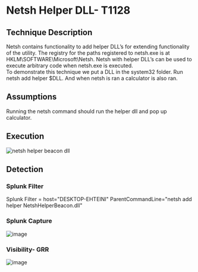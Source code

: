 # Netsh Helper DLL- T1128

## Technique Description
Netsh contains functionality to add helper DLL’s for extending functionality of the utility. The registry for the paths registered to netsh.exe is at HKLM\SOFTWARE\Microsoft\Netsh. Netsh with helper DLL’s can be used to execute arbitrary code when netsh.exe is executed.  
  To demonstrate this technique we put a DLL in the system32 folder. Run netsh add helper $DLL. And when netsh is ran a calculator is also ran. 

## Assumptions
Running the netsh command should run the helper dll and pop up calculator.

## Execution
![netsh helper beacon dll](https://user-images.githubusercontent.com/36422282/55608241-0e445100-574c-11e9-9897-42679de6bb43.JPG)

## Detection

### Splunk Filter
Splunk Filter = host="DESKTOP-EHTEINI" ParentCommandLine="netsh  add helper NetshHelperBeacon.dll"

### Splunk Capture
![image](https://user-images.githubusercontent.com/36422282/55608268-18fee600-574c-11e9-8dfc-2ebc408156fd.png)

### Visibility- GRR
![image](https://user-images.githubusercontent.com/36422282/55608292-2320e480-574c-11e9-96bf-0c2b01dcf476.png)
